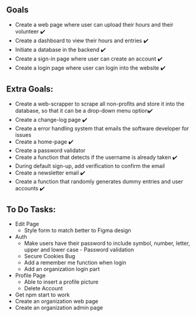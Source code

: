 ## Goals
* Create a web page where user can upload their hours and their volunteer ✔️
* Create a dashboard to view their hours and entries ✔️
* Initiate a database in the backend ✔️
* Create a sign-in page where user can create an account ✔️
* Create a login page where user can login into the website ✔️

## Extra Goals:
* Create a web-scrapper to scrape all non-profits and store it into the database, so that it can be a drop-down menu option✔️
* Create a change-log page ✔️
* Create a error handling system that emails the software developer for issues
* Create a home-page ✔️
* Create a password validator
* Create a function that detects if the username is already taken ✔️
* During default sign-up, add verification to confirm the email
* Create a newsletter email ✔️
* Create a function that randomly generates dummy entries and user accounts ✔️

## To Do Tasks:
* Edit Page
  * Style form to match better to Figma design
* Auth
  * Make users have their password to include symbol, number, letter, upper and lower case - Password validation
  * Secure Cookies Bug
  * Add a remember me function when login
  * Add an organization login part
* Profile Page
  * Able to insert a profile picture
  * Delete Account
* Get npm start to work
* Create an organization web page
* Create an organization admin page